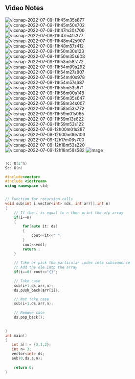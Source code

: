 ## Video Notes

![vlcsnap-2022-07-09-11h45m35s877](https://user-images.githubusercontent.com/37560890/178095161-1eb07cf8-0c61-4dd6-b11a-396579329895.png)
![vlcsnap-2022-07-09-11h45m50s702](https://user-images.githubusercontent.com/37560890/178095164-3e0ff8ed-4b9e-40d5-b702-1450a1ea48e8.png)
![vlcsnap-2022-07-09-11h47m30s700](https://user-images.githubusercontent.com/37560890/178095175-b2dcf6a0-7eef-4b9e-9de1-c77a3c6798ba.png)
![vlcsnap-2022-07-09-11h47m41s377](https://user-images.githubusercontent.com/37560890/178095178-54302022-4970-4a5a-88d2-7046536c5ab9.png)
![vlcsnap-2022-07-09-11h48m42s907](https://user-images.githubusercontent.com/37560890/178095179-34b3de5f-c68d-472d-be2e-79c3bc7a2985.png)
![vlcsnap-2022-07-09-11h48m57s412](https://user-images.githubusercontent.com/37560890/178095180-6e4614df-d62f-4bbe-8fe0-cca97dea1b1e.png)
![vlcsnap-2022-07-09-11h50m30s123](https://user-images.githubusercontent.com/37560890/178095183-920040a9-60ab-4b05-8f5e-56dd99f62465.png)
![vlcsnap-2022-07-09-11h50m35s608](https://user-images.githubusercontent.com/37560890/178095185-be294b0d-3ec0-4e9b-ba3c-1c1581c2d36b.png)
![vlcsnap-2022-07-09-11h53m58s172](https://user-images.githubusercontent.com/37560890/178095186-06496577-5949-4bc7-9cb7-0d97b45886d7.png)
![vlcsnap-2022-07-09-11h54m09s292](https://user-images.githubusercontent.com/37560890/178095188-fd821536-3f09-4bbe-8225-f685b8faa372.png)
![vlcsnap-2022-07-09-11h54m27s807](https://user-images.githubusercontent.com/37560890/178095190-462f50c4-8e12-4f79-b9e1-5aa06ceae21e.png)
![vlcsnap-2022-07-09-11h54m40s978](https://user-images.githubusercontent.com/37560890/178095193-36581df9-46f7-489a-ab8e-ae7e73c63d17.png)
![vlcsnap-2022-07-09-11h54m57s687](https://user-images.githubusercontent.com/37560890/178095195-a5024d03-5c44-4338-9267-f7ab2d48aa9e.png)
![vlcsnap-2022-07-09-11h55m53s871](https://user-images.githubusercontent.com/37560890/178095196-90bcf20e-b401-4c61-81f8-deb06bd931a5.png)
![vlcsnap-2022-07-09-11h56m00s148](https://user-images.githubusercontent.com/37560890/178095202-a17a2c1f-0116-4c6e-948d-6aa23d9a81c7.png)
![vlcsnap-2022-07-09-11h56m35s647](https://user-images.githubusercontent.com/37560890/178095207-55b6a9fd-ac3a-4913-9857-0686cbe3b26d.png)
![vlcsnap-2022-07-09-11h58m34s007](https://user-images.githubusercontent.com/37560890/178095208-0eefcd2c-9e73-40fc-87a3-1651999cb352.png)
![vlcsnap-2022-07-09-11h58m53s772](https://user-images.githubusercontent.com/37560890/178095211-f9d45183-f02b-4551-b9ba-9458b104f299.png)
![vlcsnap-2022-07-09-11h59m01s065](https://user-images.githubusercontent.com/37560890/178095212-575267fb-1585-4106-95e2-8a5c27969363.png)
![vlcsnap-2022-07-09-11h59m13s622](https://user-images.githubusercontent.com/37560890/178095218-96912c86-b780-4ad0-b45d-acff2e4f601a.png)
![vlcsnap-2022-07-09-11h59m53s122](https://user-images.githubusercontent.com/37560890/178095229-26a382cb-5beb-407e-b16b-a74fe9c5b23d.png)
![vlcsnap-2022-07-09-12h00m01s287](https://user-images.githubusercontent.com/37560890/178095231-831e064c-4a12-4e61-9e99-32e22d9e414b.png)
![vlcsnap-2022-07-09-12h00m06s103](https://user-images.githubusercontent.com/37560890/178095239-aa4bba81-5457-4e96-a9ed-365110119eb6.png)
![vlcsnap-2022-07-09-12h17m06s700](https://user-images.githubusercontent.com/37560890/178095244-5cf4c9cb-f95d-46d5-a2fe-70bbb642b9ac.png)
![vlcsnap-2022-07-09-12h18m53s220](https://user-images.githubusercontent.com/37560890/178095246-a2e036cf-ae19-4feb-a47d-3aaafa0c5f2d.png)
![vlcsnap-2022-07-09-12h18m58s582](https://user-images.githubusercontent.com/37560890/178095249-a7bbff54-ef95-4aa5-979e-bd32d3b1df77.png)
![image](https://user-images.githubusercontent.com/37560890/178095257-5fabafae-ae03-41bd-93e8-6c54408c5b4c.png)

```cpp

Tc: O(2^n)
Sc: O(n)

#include<vector>
#include <iostream>
using namespace std;


// Function for recursion calls
void sub(int i,vector<int> &ds, int arr[],int n)
{
    // If the i is equal to n then print the o/p array
    if(i==n)
    {
        for(auto it: ds) 
        {
            cout<<it<<" ";
        }
        cout<<endl;
        return ;
    }
    
    // Take or pick the particular index into subsequence
    // Add the ele into the array  
    if(i==0) cout<<"{}";
    
    // Take case
    sub(i+1,ds,arr,n);
    ds.push_back(arr[i]);

    // Not take case
    sub(i+1,ds,arr,n);
    
    // Remove case 
    ds.pop_back();
    
    
}
int main()
{
   int a[] = {3,1,2};
   int n= 3;
   vector<int> ds;
   sub(0,ds,a,n);
    
    return 0;
}

```
